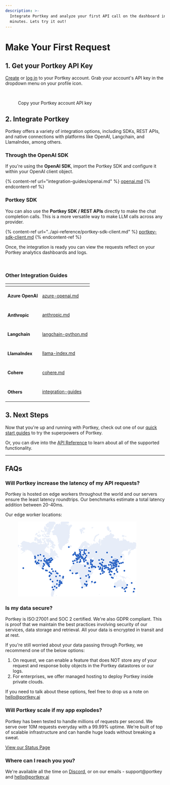 ```yaml
---
description: >-
  Integrate Portkey and analyze your first API call on the dashboard in 2
  minutes. Lets try it out!
---
```


# Make Your First Request

## 1. Get your Portkey API Key

[Create](https://app.portkey.ai/signup) or [log in](https://app.portkey.ai/login) to your Portkey account. Grab your account's API key in the dropdown menu on your profile icon.

<figure><img src="https://3798672042-files.gitbook.io/~/files/v0/b/gitbook-x-prod.appspot.com/o/spaces%2FeWEp2XRBGxs7C1jgAdk7%2Fuploads%2Fa7JLqhFhjaOinZsj1oxq%2Fportkey_api.gif?alt=media&#x26;token=e2025311-62ba-479f-859c-de5d55de9536" alt="" width="563"><figcaption><p>Copy your Portkey account API key</p></figcaption></figure>

## 2. Integrate Portkey

Portkey offers a variety of integration options, including SDKs, REST APIs, and native connections with platforms like OpenAI, Langchain, and LlamaIndex, among others.&#x20;

### Through the OpenAI SDK

If you're using the **OpenAI SDK**, import the Portkey SDK and configure it within your OpenAI client object.

{% content-ref url="integration-guides/openai.md" %}
[openai.md](integration-guides/openai.md)
{% endcontent-ref %}

### Portkey SDK

You can also use the **Portkey SDK / REST APIs** directly to make the chat completion calls. This is a more versatile way to make LLM calls across any provider.&#x20;

{% content-ref url="../api-reference/portkey-sdk-client.md" %}
[portkey-sdk-client.md](../api-reference/portkey-sdk-client.md)
{% endcontent-ref %}

Once, the integration is ready you can view the requests reflect on your Portkey analytics dashboards and logs.

<figure><img src="../.gitbook/assets/analytics_logs (1).gif" alt=""><figcaption></figcaption></figure>

### Other Integration Guides

<table data-view="cards"><thead><tr><th></th><th data-hidden data-card-target data-type="content-ref"></th></tr></thead><tbody><tr><td><h4>Azure OpenAI</h4></td><td><a href="integration-guides/azure-openai.md">azure-openai.md</a></td></tr><tr><td><h4>Anthropic</h4></td><td><a href="integration-guides/anthropic.md">anthropic.md</a></td></tr><tr><td><h4>Langchain</h4></td><td><a href="integration-guides/langchain-python.md">langchain-python.md</a></td></tr><tr><td><h4>LlamaIndex</h4></td><td><a href="integration-guides/llama-index.md">llama-index.md</a></td></tr><tr><td><h4>Cohere</h4></td><td><a href="integration-guides/cohere.md">cohere.md</a></td></tr><tr><td><h4>Others</h4></td><td><a href="integration-guides/">integration-guides</a></td></tr></tbody></table>

## 3. Next Steps

Now that you're up and running with Portkey, check out one of our [quick start guides](quickstart-guides/) to try the superpowers of Portkey.

Or, you can dive into the [API Reference](../api-reference/introduction.md) to learn about all of the supported functionality.

***

## FAQs

### Will Portkey increase the latency of my API requests?

Portkey is hosted on edge workers throughout the world and our servers ensure the least latency roundtrips. Our benchmarks estimate a total latency addition between 20-40ms.

Our edge worker locations:

<figure><img src="../.gitbook/assets/image (1).png" alt="" width="375"><figcaption></figcaption></figure>

### Is my data secure?

Portkey is ISO:27001 and SOC 2 certified. We're also GDPR compliant. This is proof that we maintain the best practices involving security of our services, data storage and retrieval. All your data is encrypted in transit and at rest.

If you're still worried about your data passing through Portkey, we recommend one of the below options:

1. On request, we can enable a feature that does NOT store any of your request and response boby objects in the Portkey datastores or our logs.
2. For enterprises, we offer managed hosting to deploy Portkey inside private clouds.

If you need to talk about these options, feel free to drop us a note on hello@portkey.ai

### Will Portkey scale if my app explodes?

Portkey has been tested to handle millions of requests per second. We serve over 10M requests everyday with a 99.99% uptime. We're built of top of scalable infrastructure and can handle huge loads without breaking a sweat.

[View our Status Page](https://status.portkey.ai)

### Where can I reach you you?

We're available all the time on [Discord](https://discord.gg/DD7vgKK299), or on our emails - support@portkey and hello@portkey.ai

